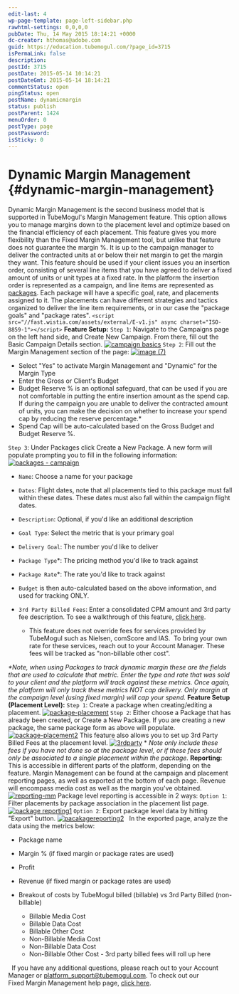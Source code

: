 ```yaml
---
edit-last: 4
wp-page-template: page-left-sidebar.php
rawhtml-settings: 0,0,0,0
pubDate: Thu, 14 May 2015 18:14:21 +0000
dc-creator: hthomas@adobe.com
guid: https://education.tubemogul.com/?page_id=3715
isPermaLink: false
description: 
postId: 3715
postDate: 2015-05-14 10:14:21
postDateGmt: 2015-05-14 18:14:21
commentStatus: open
pingStatus: open
postName: dynamicmargin
status: publish
postParent: 1424
menuOrder: 0
postType: page
postPassword: 
isSticky: 0
---
```


# Dynamic Margin Management {#dynamic-margin-management}

Dynamic Margin Management is the second business model that is supported&nbsp;in TubeMogul's Margin Management feature. This option allows you to manage margins down to the placement level and optimize based on the financial efficiency of each placement. This feature&nbsp;gives you more flexibility than the Fixed Margin Management tool, but unlike that feature does not guarantee the margin %.&nbsp;It is up to the campaign manager to deliver the contracted units at or below their net margin to get the margin they want. This feature should be used if your client issues you an insertion order, consisting of several line items that you have agreed to deliver a fixed amount of units or unit types at a fixed rate. In the platform&nbsp;the insertion order is represented as a campaign,&nbsp;and line items are represented as [packages](../user-guide/execution/campaign-setup/packages/user-guideexecutioncampaign-setuppackages.md). Each package&nbsp;will have a specific goal, rate, and placements assigned to it. The placements can have different strategies and tactics organized to deliver the line item requirements, or in our case the "package goals" and "package rates". `<script src="//fast.wistia.com/assets/external/E-v1.js" async charset="ISO-8859-1"></script>` 
**Feature Setup:** `Step 1`: Navigate to the Campaigns page on the left hand side, and Create New Campaign. From there, fill out the Basic Campaign Details section. [ ![campaign basics](assets/campaign-basics1.png)](assets/campaign-basics1.png) `Step 2`:&nbsp;Fill out the Margin Management&nbsp;section of the page: [ ![image (7)](assets/image-7.png)](assets/image-7.png)

* Select "Yes" to activate Margin Management&nbsp;and "Dynamic"&nbsp;for the Margin Type
* Enter the Gross or Client's Budget
* Budget Reserve % is an optional safeguard, that can be used if you are not comfortable in putting the entire insertion amount as the spend cap. If during the campaign you are unable to deliver the contracted amount of units, you can make the decision on whether to increase your spend cap by reducing the reserve percentage.&#42;
* Spend Cap will be auto-calculated based on the Gross Budget and Budget Reserve %.

`Step 3`: Under Packages click Create a New Package. A new form&nbsp;will populate prompting you to fill in&nbsp;the following information: [ ![packages - campaign](assets/packages-campaign.png)](assets/packages-campaign.png)

* `Name`: Choose a name for your package
* `Dates`: Flight dates, note that all placements tied to this package must fall within these dates. These dates must also fall within the campaign flight dates.
* `Description`: Optional, if you'd like an additional description
* `Goal Type`: Select the metric&nbsp;that is your primary goal
* `Delivery Goal`: The number you'd like to deliver
* `Package Type`&#42;: The pricing method you'd like to track against
* `Package Rate`&#42;: The rate you'd like to track against
* `Budget` is then auto-calculated based on the above information, and used for tracking ONLY.
* `3rd Party Billed Fees`: Enter a consolidated CPM amount and 3rd party fee description. To see a walkthrough of this feature, [click here](http://fast.wistia.net/embed/iframe/rhi560hsx0?popover=true).

    * This feature does not override fees for services provided by TubeMogul such as Nielsen, comScore and IAS. &nbsp;To bring your own rate for these services, reach out to your Account Manager. These fees will be tracked as "non-billable other cost".

*&#42;Note, when using Packages to track dynamic margin these are the fields that are used to calculate that metric. Enter the type and rate that was sold to your client and the platform will track against these metrics. Once again, the platform will only track these metrics NOT cap delivery. Only margin at the campaign level (using fixed margin) will cap your spend.* **Feature Setup (Placement Level):** `Step 1`: Create a package when creating/editing a placement. [ ![package-placement](assets/package-placement.png)](assets/package-placement.png) `Step 2`: Either choose a Package that has already been created, or Create a New Package. If you are creating a new package, the same package form as above will populate. [ ![package-placement2](assets/package-placement2.png)](assets/package-placement2.png) This feature also allows you to set up 3rd Party Billed Fees at the placement level. [ ![3rdparty](assets/3rdparty.png)](assets/3rdparty.png)   &#42; *Note only include these fees if you have not done so at the package level, or if these fees should only be associated to a single placement within the package.* **Reporting:** This is accessible in different parts of the platform, depending on the feature. Margin Management can be found at the campaign and placement reporting pages, as well as exported at the bottom of each page. Revenue will encompass media cost as well as the margin you've obtained. [ ![reporting-mm](assets/reporting-mm.png)](assets/reporting-mm.png)   Package level reporting is accessible in 2 ways: `Option 1`: Filter placements by package association in the placement list page. [ ![package reporting1](assets/package-reporting1.png)](assets/package-reporting1.png)     `Option 2`: Export package level data by hitting "Export" button. [ ![pacakagereporting2](assets/pacakagereporting2.png)](assets/pacakagereporting2.png) &nbsp; In the exported page, analyze the data using the metrics below:

* Package name
* Margin % (if fixed margin or package rates are used)
* Profit
* Revenue (if fixed margin or package rates are used)
* Breakout of costs by TubeMogul billed (billable) vs 3rd Party Billed (non-billable)

    * Billable Media Cost
    * Billable Data Cost
    * Billable Other Cost
    * Non-Billable Media Cost
    * Non-Billable Data Cost
    * Non-Billable Other Cost - 3rd party billed fees will roll up here

&nbsp; If you have any additional questions, please reach out to your Account Manager or platform_support@tubemogul.com.&nbsp;To check out our Fixed&nbsp;Margin Management help page, [click here](../user-guide/execution/fixedmargin/user-guideexecutionfixedmargin.md). 